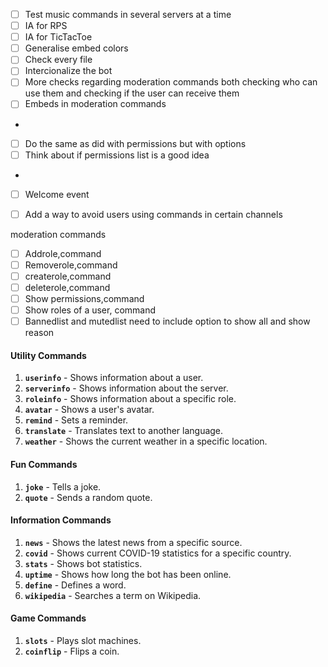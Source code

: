 - [ ] Test music commands in several servers at a time  
- [ ] IA for RPS  
- [ ] IA for TicTacToe  
- [ ] Generalise embed colors
- [ ] Check every file
- [ ] Intercionalize the bot  
- [ ] More checks regarding moderation commands both checking who can use them and checking if the user can receive them
- [ ] Embeds in moderation commands
- 
- [ ] Do the same as did with permissions but with options
- [ ] Think about if permissions list is a good idea
- 
- [ ] Welcome event
- [ ] Add a way to avoid users using commands in certain channels


moderation commands
- [ ] Addrole,command
- [ ] Removerole,command
- [ ] createrole,command
- [ ] deleterole,command
- [ ] Show permissions,command
- [ ] Show roles of a user, command
- [ ] Bannedlist and mutedlist need to include option to show all and show reason

#### Utility Commands
1. **`userinfo`** - Shows information about a user.
2. **`serverinfo`** - Shows information about the server.
3. **`roleinfo`** - Shows information about a specific role.
4. **`avatar`** - Shows a user's avatar.
5. **`remind`** - Sets a reminder.
6. **`translate`** - Translates text to another language.
7. **`weather`** - Shows the current weather in a specific location.

#### Fun Commands
1. **`joke`** - Tells a joke.
2. **`quote`** - Sends a random quote.

#### Information Commands
1. **`news`** - Shows the latest news from a specific source.
2. **`covid`** - Shows current COVID-19 statistics for a specific country.
3. **`stats`** - Shows bot statistics.
4. **`uptime`** - Shows how long the bot has been online.
5. **`define`** - Defines a word.
6. **`wikipedia`** - Searches a term on Wikipedia.

#### Game Commands
1. **`slots`** - Plays slot machines.
2. **`coinflip`** - Flips a coin.